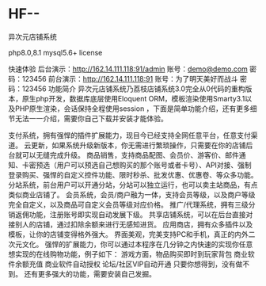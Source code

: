 # HF--
异次元店铺系统


 php8.0,8.1  mysql5.6+  license

快速体验
后台演示：http://162.14.111.118:91/admin 账号：demo@demo.com 密码：123456
前台演示：http://162.14.111.118:91 账号：为了明天美好而战斗 密码：123456
功能简介
异次元店铺系统乃荔枝店铺系统3.0完全从0代码的重构版本，原生php开发，数据库底层使用Eloquent ORM，模板渲染使用Smarty3.1以及PHP原生渲染，会话保持全程使用session ，下面是简单功能介绍，还有更多细节无法一一介绍，需要你自己下载并安装才能体验。

支付系统，拥有强悍的插件扩展能力，现目今已经支持全网任意平台，任意支付渠道。
云更新，如果系统升级新版本，你无需进行繁琐操作，只需要在你的店铺后台就可以无缝完成升级。
商品销售，支持商品配图、会员价、游客价、邮件通知、卡密预选（用户可以预选自己想购买的那个账号或者卡号）、API对接、强制登录购买、强悍的自定义控件功能、限时秒杀、批发优惠、优惠卷、等众多功能。
分站系统，前台用户可以开通分站，分站可以独立运行，也可以卖主站商品，有点类似商业店铺了。
会员系统，会员/商户融为一体，支持会员等级，以及商户等级完全自定义，以及商品可自定义会员等级对应价格。
推广/代理系统，拥有三级分销返佣功能，注册账号即实现自动发展下级。
共享店铺系统，可以在后台直接对接别人的店铺，通过扣除余额来进行无感知进货。
应用商店，拥有众多插件以及模板，让你的店铺变得格外强大。
界面美观，完美支持PC和手机，真正的内外二次元文化。
强悍的扩展能力，你可以通过本程序在几分钟之内快速的实现你任意想实现的在线购物功能，例子如下：
游戏方面，物品购买即时到玩家背包
商业软件余额充值
商业软件自动授权
论坛/社区VIP自动开通
只要你想得到，没有做不到。
还有更多强大的功能，需要安装自己发掘。
